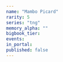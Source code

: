 ```yaml
---
name: "Mambo Picard"
rarity: 5
series: "tng"
memory_alpha: ""
bigbook_tier:
events:
in_portal:
published: false
---
```

